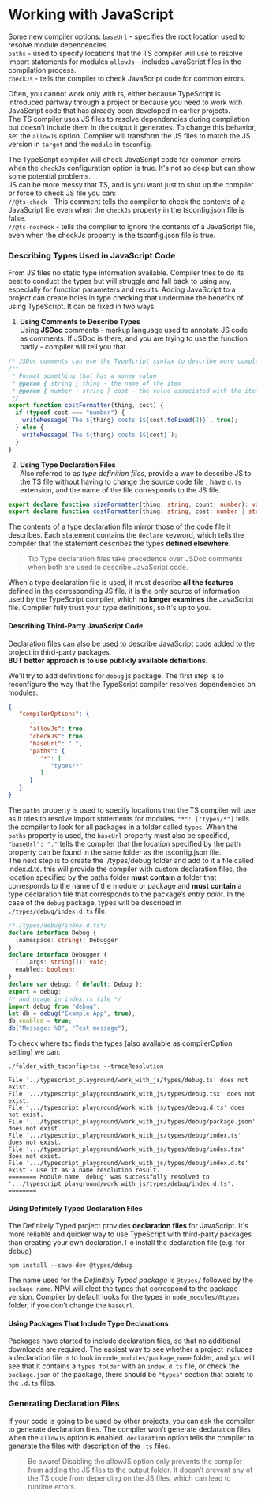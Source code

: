 # Working with JavaScript
Some new compiler options:
`baseUrl` - specifies the root location used to resolve module dependencies. \
`paths` - used to specify locations that the TS compiler will use to resolve import statements for modules
`allowJs` - includes JavaScript files in the compilation process. \
`checkJs` - tells the compiler to check JavaScript code for common errors.


Often, you cannot work only with ts, either because TypeScript is introduced partway through a project or because you
need to work with JavaScript code that has already been developed in earlier projects. \
The TS compiler uses JS files to resolve dependencies during compilation but doesn’t include them in the output it
generates. To change this behavior, set the `allowJs` option. Compiler will transform the JS files to match the JS
version in `target` and the `module` in `tsconfig`.

The TypeScript compiler will check JavaScript code for common errors when the `checkJs` configuration option is true. It's
not so deep but can show some potential problems. \
JS can be more messy that TS, and is you want just to shut up the compiler or force to check JS file you can: \
`//@ts-check` - This comment tells the compiler to check the contents of a JavaScript file even when the `checkJs`
property in the tsconfig.json file is false. \
`//@ts-nocheck` - tells the compiler to ignore the contents of a JavaScript file, even when the checkJs property
in the tsconfig.json file is true.

### Describing Types Used in JavaScript Code
From JS files no static type information available. Compiler tries to do its best to conduct the types but will struggle
and fall back to using `any`, especially for function parameters and results. Adding JavaScript to a project can create
holes in type checking that undermine the benefits of using TypeScript. It can be fixed in two ways.
1. **Using Comments to Describe Types** \
   Using **JSDoc** comments - markup language used to annotate JS code as comments.
   If JSDoc is there, and you are trying to use the function badly - compiler will tell you that.
```javascript
/* JSDoc comments can use the TypeScript syntax to describe more complex types */
/**
 * Format something that has a money value
 * @param { string } thing - the name of the item
 * @param { number | string } cost - the value associated with the item
 */
export function costFormatter(thing, cost) {
  if (typeof cost === "number") {
    writeMessage(`The ${thing} costs $${cost.toFixed(2)}`, true);
  } else {
    writeMessage(`The ${thing} costs $${cost}`);
  }
}
```
2. **Using Type Declaration Files** \
   Also referred to as *type definition files*, provide a way to describe JS to the TS file without having to change
   the source code file , have `d.ts` extension, and the name of the file corresponds to the JS file.
```typescript
export declare function sizeFormatter(thing: string, count: number): void;
export declare function costFormatter(thing: string, cost: number | string ): void;
```
The contents of a type declaration file mirror those of the code file it describes. Each statement contains the `declare`
keyword, which tells the compiler that the statement describes the types **defined elsewhere**. 
>Tip Type declaration files take precedence over JSDoc comments when both are used to describe JavaScript code.

When a type declaration file is used, it must describe **all the features** defined in the corresponding JS file, it is
the only source of information used by the TypeScript compiler, which **no longer examines** the JavaScript file. Compiler
fully trust your type definitions, so it's up to you.

#### Describing Third-Party JavaScript Code
Declaration files can also be used to describe JavaScript code added to the project in third-party packages. \
**BUT better approach is to use publicly available definitions.**

We'll try to add definitions for `debug` js package.
The first step is to reconfigure the way that the TypeScript compiler resolves dependencies on modules:
```json
{
   "compilerOptions": {
      ...
      "allowJs": true,
      "checkJs": true,
      "baseUrl": ".",
      "paths": {
         "*": [
            "types/*"
         ]
      }
   }
}
```
The `paths` property is used to specify locations that the TS compiler will use as it tries to resolve import statements
for modules. `"*": ["types/*"]` tells the compiler to look for all packages in a folder called `types`. When the `paths`
property is used, the `baseUrl` property must also be specified, `"baseUrl": "."` tells the compiler that the location
specified by the path property can be found in the same folder as the tsconfig.json file. \
The next step is to create the ./types/debug folder and add to it a file called index.d.ts. this will provide the compiler
with custom declaration files, the location specified by the paths folder **must contain** a folder that corresponds
to the name of the module or package and **must contain** a type declaration file that corresponds to the package’s
*entry point*. In the case of the `debug` package, types will be described in `./types/debug/index.d.ts` file.
```typescript
/*./types/debug/index.d.ts*/
declare interface Debug {
  (namespace: string): Debugger
}
declare interface Debugger {
  (...args: string[]): void;
  enabled: boolean;
}
declare var debug: { default: Debug };
export = debug;
/* and usage in index.ts file */
import debug from "debug";
let db = debug("Example App", true);
db.enabled = true;
db("Message: %0", "Test message");
```
To check where tsc finds the types (also available as compilerOption setting) we can:
```shell
./folder_with_tsconfig>tsc --traceResolution
```
```shell
File '../typescript_playground/work_with_js/types/debug.ts' does not exist.
File '.../typescript_playground/work_with_js/types/debug.tsx' does not exist.
File '.../typescript_playground/work_with_js/types/debug.d.ts' does not exist.
File '.../typescript_playground/work_with_js/types/debug/package.json' does not exist.
File '.../typescript_playground/work_with_js/types/debug/index.ts' does not exist.
File '.../typescript_playground/work_with_js/types/debug/index.tsx' does not exist.
File '.../typescript_playground/work_with_js/types/debug/index.d.ts' exist - use it as a name resolution result.
======== Module name 'debug' was successfully resolved to '.../typescript_playground/work_with_js/types/debug/index.d.ts'. ========
```

#### Using Definitely Typed Declaration Files
The Definitely Typed project provides **declaration files** for JavaScript. It's more reliable and quicker way to use
TypeScript with third-party packages than creating your own declaration.T o install the declaration file (e.g. for debug)
```shell
npm install --save-dev @types/debug
```
The name used for the *Definitely Typed package* is `@types/` followed by the `package name`. NPM will elect the types
that correspond to the package version. Compiler by default looks for the types in `node_modules/@types` folder, if you
don't change the `baseUrl`.

#### Using Packages That Include Type Declarations
Packages have started to include declaration files, so that no additional downloads are required. The easiest way to
see whether a project includes a declaration file is to look in `node_modules/package_name` folder, and you will
see that it contains a `types folder` with an `index.d.ts` file, or check the `package.json` of the package, there should
be `"types"` section that points to the `.d.ts` files.

### Generating Declaration Files
If your code is going to be used by other projects, you can ask the compiler to generate declaration files. The compiler
won’t generate declaration files when the `allowJS` option is enabled. `declaration` option tells the compiler to generate 
the files with description of the `.ts` files.

>Be aware! Disabling the allowJS option only prevents the compiler from adding the JS files to the output folder.
>It doesn’t prevent any of the TS code from depending on the JS files, which can lead to runtime errors.


